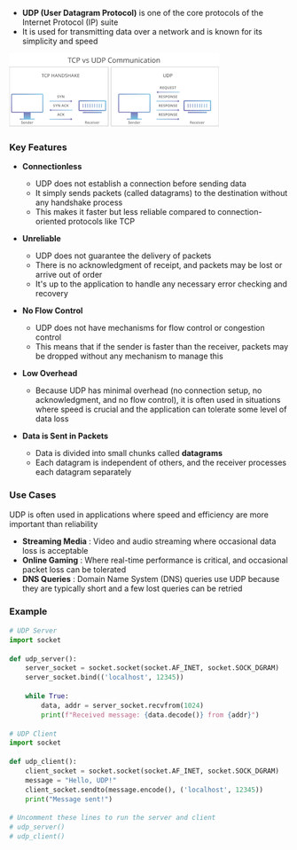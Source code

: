 - **UDP (User Datagram Protocol)** is one of the core protocols of the Internet Protocol (IP) suite
- It is used for transmitting data over a network and is known for its simplicity and speed

![udp](images/udp.png)
### Key Features

- **Connectionless**
	- UDP does not establish a connection before sending data
	- It simply sends packets (called datagrams) to the destination without any handshake process
	- This makes it faster but less reliable compared to connection-oriented protocols like TCP

- **Unreliable**
	- UDP does not guarantee the delivery of packets
	- There is no acknowledgment of receipt, and packets may be lost or arrive out of order
	- It's up to the application to handle any necessary error checking and recovery

- **No Flow Control**
	- UDP does not have mechanisms for flow control or congestion control
	- This means that if the sender is faster than the receiver, packets may be dropped without any mechanism to manage this

- **Low Overhead**
	- Because UDP has minimal overhead (no connection setup, no acknowledgment, and no flow control), it is often used in situations where speed is crucial and the application can tolerate some level of data loss

- **Data is Sent in Packets**
	- Data is divided into small chunks called **datagrams**
	- Each datagram is independent of others, and the receiver processes each datagram separately

### Use Cases
UDP is often used in applications where speed and efficiency are more important than reliability

- **Streaming Media** : Video and audio streaming where occasional data loss is acceptable
- **Online Gaming** : Where real-time performance is critical, and occasional packet loss can be tolerated
- **DNS Queries** : Domain Name System (DNS) queries use UDP because they are typically short and a few lost queries can be retried

### Example
```python
# UDP Server
import socket

def udp_server():
    server_socket = socket.socket(socket.AF_INET, socket.SOCK_DGRAM)
    server_socket.bind(('localhost', 12345))

    while True:
        data, addr = server_socket.recvfrom(1024)
        print(f"Received message: {data.decode()} from {addr}")

# UDP Client
import socket

def udp_client():
    client_socket = socket.socket(socket.AF_INET, socket.SOCK_DGRAM)
    message = "Hello, UDP!"
    client_socket.sendto(message.encode(), ('localhost', 12345))
    print("Message sent!")

# Uncomment these lines to run the server and client
# udp_server()
# udp_client()
```

